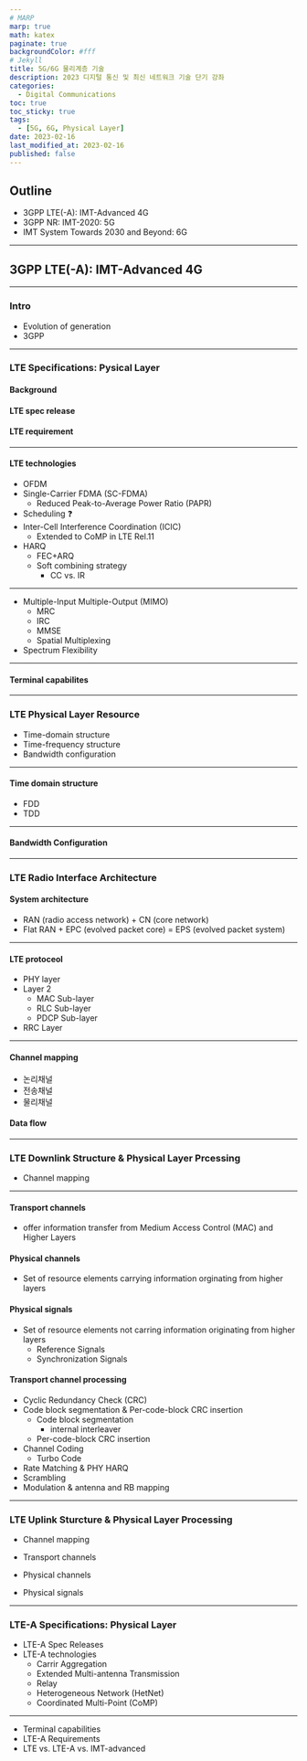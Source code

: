 ```yaml
---
# MARP
marp: true
math: katex
paginate: true
backgroundColor: #fff
# Jekyll
title: 5G/6G 물리계층 기술
description: 2023 디지털 통신 및 최신 네트워크 기술 단기 강좌
categories:
  - Digital Communications
toc: true
toc_sticky: true
tags:
  - [5G, 6G, Physical Layer]
date: 2023-02-16
last_modified_at: 2023-02-16
published: false
---
```


## Outline

- 3GPP LTE(-A): IMT-Advanced 4G
- 3GPP NR: IMT-2020: 5G
- IMT System Towards 2030 and Beyond: 6G

---
<!-- paginate: false -->
<!-- footer: "" -->
## 3GPP LTE(-A): IMT-Advanced 4G

---
<!-- paginate: true -->
<!-- header: Intro -->
<!-- footer: 3GPP LTE(-A): IMT-Advanced 4G -->

### Intro

- Evolution of generation
- 3GPP

---
<!-- header: LTE Specifications: Pysical Layer -->
### LTE Specifications: Pysical Layer

#### Background

#### LTE spec release

#### LTE requirement

---

#### LTE technologies

- OFDM
- Single-Carrier FDMA (SC-FDMA)
  - Reduced Peak-to-Average Power Ratio (PAPR)
- Scheduling :question:
- Inter-Cell Interference Coordination (ICIC)
  - Extended to CoMP in LTE Rel.11
- HARQ
  - FEC+ARQ
  - Soft combining strategy
    - CC vs. IR

---

- Multiple-Input Multiple-Output (MIMO)
  - MRC
  - IRC
  - MMSE
  - Spatial Multiplexing
- Spectrum Flexibility

---

#### Terminal capabilites

---
<!-- header: LTE Physical Layer Resource -->
### LTE Physical Layer Resource

- Time-domain structure
- Time-frequency structure
- Bandwidth configuration

---

#### Time domain structure

- FDD
- TDD

---

#### Bandwidth Configuration

---

<!-- header: LTE Radio Interface Architecture -->
### LTE Radio Interface Architecture

#### System architecture

- RAN (radio access network) + CN (core network)
- Flat RAN + EPC (evolved packet core) = EPS (evolved packet system)

---

#### LTE protoceol

- PHY layer
- Layer 2
  - MAC Sub-layer
  - RLC Sub-layer
  - PDCP Sub-layer
- RRC Layer

---

#### Channel mapping

- 논리채널
- 전송채널
- 물리채널

#### Data flow

---
<!-- header: LTE Downlink Structure & Physical Layer Prcessing -->
### LTE Downlink Structure & Physical Layer Prcessing

- Channel mapping

---

#### Transport channels

- offer information transfer from Medium Access Control (MAC) and Higher Layers

#### Physical channels

- Set of resource elements carrying information orginating from higher layers

#### Physical signals

- Set of resource elements not carring information originating from higher layers
  - Reference Signals
  - Synchronization Signals

#### Transport channel processing

- Cyclic Redundancy Check (CRC)
- Code block segmentation & Per-code-block CRC insertion
  - Code block segmentation
    - internal interleaver
  - Per-code-block CRC insertion
- Channel Coding
  - Turbo Code
- Rate Matching & PHY HARQ
- Scrambling
- Modulation & antenna and RB mapping

---
<!-- header: LTE Uplink Sturcture & Physical Layer Processing -->

### LTE Uplink Sturcture & Physical Layer Processing

- Channel mapping

- Transport channels

- Physical channels

- Physical signals

---
<!-- header: LTE-A Specifications: Physical Layer -->

### LTE-A Specifications: Physical Layer

- LTE-A Spec Releases
- LTE-A technologies
  - Carrir Aggregation
  - Extended Multi-antenna Transmission
  - Relay
  - Heterogeneous Network (HetNet)
  - Coordinated Multi-Point (CoMP)

---

- Terminal capabilities
- LTE-A Requirements
- LTE vs. LTE-A vs. IMT-advanced

